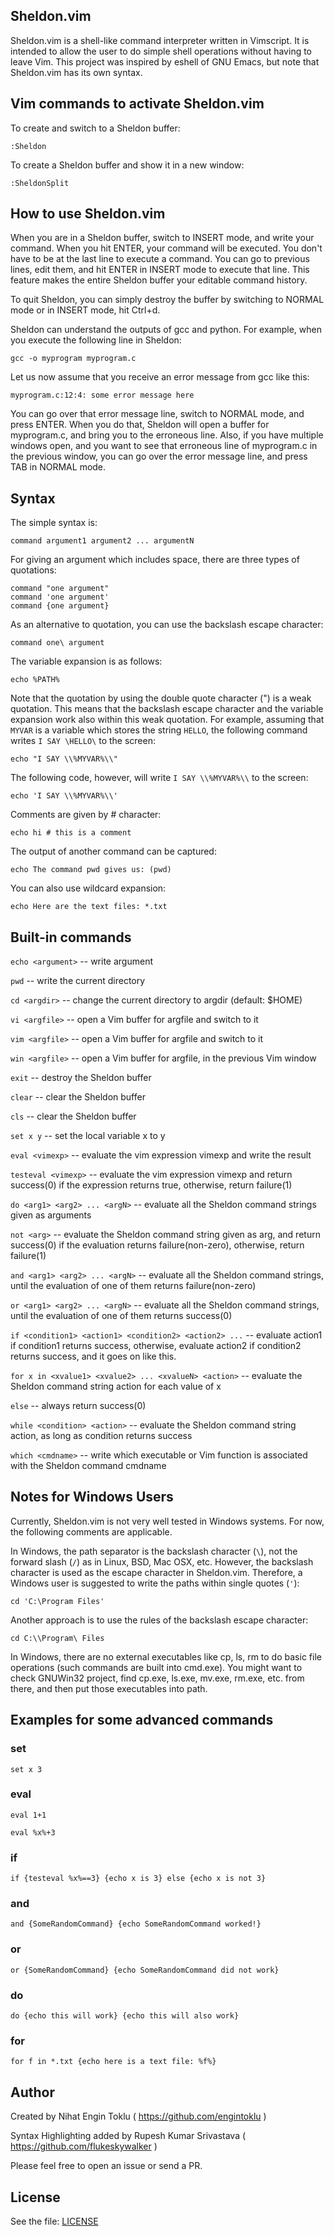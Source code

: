 ## Sheldon.vim

Sheldon.vim is a shell-like command interpreter written in Vimscript.
It is intended to allow the user to do simple shell operations without having to leave Vim.
This project was inspired by eshell of GNU Emacs, but note that Sheldon.vim has its own syntax.

## Vim commands to activate Sheldon.vim

To create and switch to a Sheldon buffer:

    :Sheldon

To create a Sheldon buffer and show it in a new window:

    :SheldonSplit

## How to use Sheldon.vim
When you are in a Sheldon buffer, switch to INSERT mode, and write your command.
When you hit ENTER, your command will be executed.
You don't have to be at the last line to execute a command.
You can go to previous lines, edit them, and hit ENTER in INSERT mode to execute that line.
This feature makes the entire Sheldon buffer your editable command history.

To quit Sheldon, you can simply destroy the buffer by switching to NORMAL mode
or in INSERT mode, hit Ctrl+d.

Sheldon can understand the outputs of gcc and python.
For example, when you execute the following line in Sheldon:

    gcc -o myprogram myprogram.c

Let us now assume that you receive an error message from gcc like this:

    myprogram.c:12:4: some error message here

You can go over that error message line, switch to NORMAL mode, and press ENTER.
When you do that, Sheldon will open a buffer for myprogram.c, and bring you to the erroneous line.
Also, if you have multiple windows open, and you want to see that erroneous line of myprogram.c in the previous window,
you can go over the error message line, and press TAB in NORMAL mode.

## Syntax

The simple syntax is:

    command argument1 argument2 ... argumentN

For giving an argument which includes space, there are three types of quotations:

    command "one argument"
    command 'one argument'
    command {one argument}

As an alternative to quotation, you can use the backslash escape character:

    command one\ argument

The variable expansion is as follows:

    echo %PATH%

Note that the quotation by using the double quote character (") is a weak quotation. This means that the backslash escape character and the variable expansion work also within this weak quotation. For example, assuming that `MYVAR` is a variable which stores the string `HELLO`, the following command writes `I SAY \HELLO\` to the screen:

    echo "I SAY \\%MYVAR%\\"

The following code, however, will write `I SAY \\%MYVAR%\\` to the screen:

    echo 'I SAY \\%MYVAR%\\'

Comments are given by # character:

    echo hi # this is a comment

The output of another command can be captured:

    echo The command pwd gives us: (pwd)

You can also use wildcard expansion:

    echo Here are the text files: *.txt

## Built-in commands

`echo <argument>` -- write argument

`pwd` -- write the current directory

`cd <argdir>` -- change the current directory to argdir (default: $HOME)

`vi <argfile>` -- open a Vim buffer for argfile and switch to it

`vim <argfile>` -- open a Vim buffer for argfile and switch to it

`win <argfile>` -- open a Vim buffer for argfile, in the previous Vim window

`exit` -- destroy the Sheldon buffer

`clear` -- clear the Sheldon buffer

`cls` -- clear the Sheldon buffer

`set x y` -- set the local variable x to y

`eval <vimexp>` -- evaluate the vim expression vimexp and write the result

`testeval <vimexp>` -- evaluate the vim expression vimexp and return success(0) if the expression returns true, otherwise, return failure(1)

`do <arg1> <arg2> ... <argN>` -- evaluate all the Sheldon command strings given as arguments

`not <arg>` -- evaluate the Sheldon command string given as arg, and return success(0) if the evaluation returns failure(non-zero), otherwise, return failure(1)

`and <arg1> <arg2> ... <argN>` -- evaluate all the Sheldon command strings, until the evaluation of one of them returns failure(non-zero)

`or <arg1> <arg2> ... <argN>` -- evaluate all the Sheldon command strings, until the evaluation of one of them returns success(0)

`if <condition1> <action1> <condition2> <action2> ...` -- evaluate action1 if condition1 returns success, otherwise, evaluate action2 if condition2 returns success, and it goes on like this.

`for x in <xvalue1> <xvalue2> ... <xvalueN> <action>` -- evaluate the Sheldon command string action for each value of x

`else` -- always return success(0)

`while <condition> <action>` -- evaluate the Sheldon command string action, as long as condition returns success

`which <cmdname>` -- write which executable or Vim function is associated with the Sheldon command cmdname

## Notes for Windows Users

Currently, Sheldon.vim is not very well tested in Windows systems. For now, the following comments are applicable.

In Windows, the path separator is the backslash character (`\`), not the forward slash (`/`) as in Linux, BSD, Mac OSX, etc. However, the backslash character is used as the escape character in Sheldon.vim. Therefore, a Windows user is suggested to write the paths within single quotes (`'`):

    cd 'C:\Program Files'
    
Another approach is to use the rules of the backslash escape character:

    cd C:\\Program\ Files

In Windows, there are no external executables like cp, ls, rm to do basic file operations (such commands are built into cmd.exe). You might want to check GNUWin32 project, find cp.exe, ls.exe, mv.exe, rm.exe, etc. from there, and then put those executables into path.

## Examples for some advanced commands

### set

    set x 3

### eval

    eval 1+1

    eval %x%+3

### if

    if {testeval %x%==3} {echo x is 3} else {echo x is not 3}

### and

    and {SomeRandomCommand} {echo SomeRandomCommand worked!}

### or

    or {SomeRandomCommand} {echo SomeRandomCommand did not work}

### do

    do {echo this will work} {echo this will also work}

### for

    for f in *.txt {echo here is a text file: %f%}

## Author
Created by Nihat Engin Toklu ( https://github.com/engintoklu )

Syntax Highlighting added by Rupesh Kumar Srivastava ( https://github.com/flukeskywalker )

Please feel free to open an issue or send a PR.

## License
See the file: 
[LICENSE](https://github.com/engintoklu/sheldon.vim/blob/master/LICENSE)

